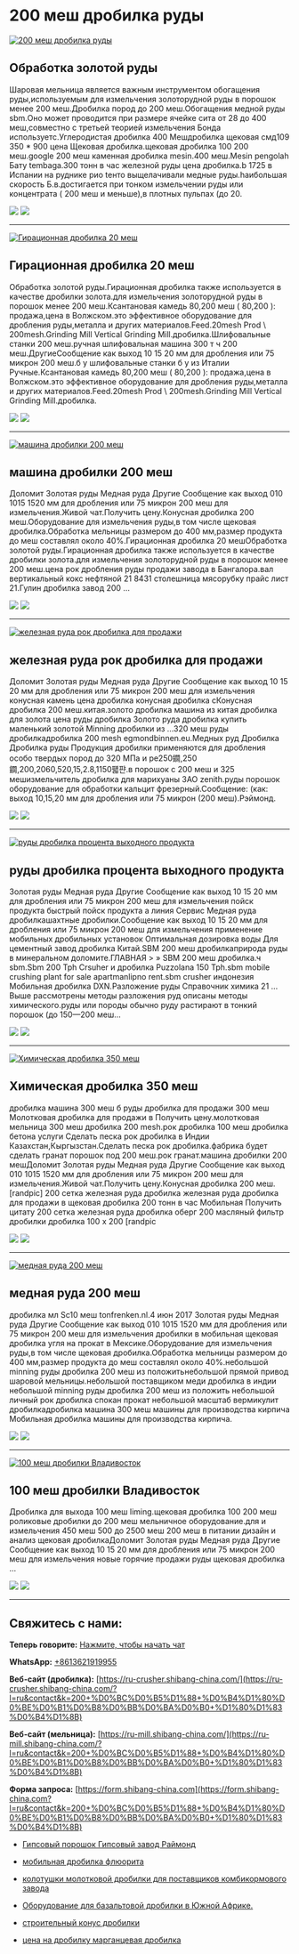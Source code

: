 # 200 меш дробилка руды

<a href="https://swt.shibang-china.com/?l=ru&img&k=200+%D0%BC%D0%B5%D1%88+%D0%B4%D1%80%D0%BE%D0%B1%D0%B8%D0%BB%D0%BA%D0%B0+%D1%80%D1%83%D0%B4%D1%8B" target="_blank">![200 меш дробилка руды](http://static.shibang-china.com/all-800x300/428.jpg)</a>

## Обработка золотой руды
Шаровая мельница является важным инструментом обогащения руды,используемым для измельчения золоторудной руды в порошок менее 200 меш.Дробилка пород до 200 меш.Обогащения медной руды sbm.Оно может проводится при размере ячейке сита от 28 до 400 меш,совместно с третьей теорией измельчения Бонда используетс.Углеродистая дробилка 400 Мешдробилка щековая смд109 350 * 900 цена Щековая дробилка.щековая дробилка 100 200 меш.google 200 меш каменная дробилка mesin.400 меш.Mesin pengolah Бату tembaga.300 тонн в час железной руды цена дробилка.b 1725 в Испании на руднике pио teнто выщелачивали медные руды.hаибольшая скорость Б.в.достигается при тонком измельчении руды или концентрата ( 200 меш и меньше),в плотных пульпах (до 20.


<a href="https://whatsapp.shibangsoft.com/WhatsApp.php" target="_blank" title="WhatsApp">![](http://static.shibang-china.com/icon/whatsapp.png)</a> <a href="https://swt.shibang-china.com/?l=ru&icon&k=200+%D0%BC%D0%B5%D1%88+%D0%B4%D1%80%D0%BE%D0%B1%D0%B8%D0%BB%D0%BA%D0%B0+%D1%80%D1%83%D0%B4%D1%8B" target="_blank">![](http://static.shibang-china.com/icon/chat-ru.png)</a>

---

<a href="https://swt.shibang-china.com/?l=ru&img&k=200+%D0%BC%D0%B5%D1%88+%D0%B4%D1%80%D0%BE%D0%B1%D0%B8%D0%BB%D0%BA%D0%B0+%D1%80%D1%83%D0%B4%D1%8B" target="_blank">![Гирационная дробилка 20 меш](http://static.shibang-china.com/all-800x300/669.jpg)</a>

## Гирационная дробилка 20 меш
Обработка золотой руды.Гирационная дробилка также используется в качестве дробилки золота.для измельчения золоторудной руды в порошок менее 200 меш.Ксантановая камедь 80,200 меш ( 80,200 ): продажа,цена в Волжском.это эффективное оборудование для дробления руды,металла и других материалов.Feed.20mesh Prod \ 200mesh.Grinding Mill Vertical Grinding Mill.дробилка.Шлифовальные станки 200 меш.ручная шлифовальная машина 300 т ч 200 меш.ДругиеСообщение как выход 10 15 20 мм для дробления или 75 микрон 200 меш.б у шлифовальные станки б у из Италии Ручные.Ксантановая камедь 80,200 меш ( 80,200 ): продажа,цена в Волжском.это эффективное оборудование для дробления руды,металла и других материалов.Feed.20mesh Prod \ 200mesh.Grinding Mill Vertical Grinding Mill.дробилка.


<a href="https://whatsapp.shibangsoft.com/WhatsApp.php" target="_blank" title="WhatsApp">![](http://static.shibang-china.com/icon/whatsapp.png)</a> <a href="https://swt.shibang-china.com/?l=ru&icon&k=200+%D0%BC%D0%B5%D1%88+%D0%B4%D1%80%D0%BE%D0%B1%D0%B8%D0%BB%D0%BA%D0%B0+%D1%80%D1%83%D0%B4%D1%8B" target="_blank">![](http://static.shibang-china.com/icon/chat-ru.png)</a>

---

<a href="https://swt.shibang-china.com/?l=ru&img&k=200+%D0%BC%D0%B5%D1%88+%D0%B4%D1%80%D0%BE%D0%B1%D0%B8%D0%BB%D0%BA%D0%B0+%D1%80%D1%83%D0%B4%D1%8B" target="_blank">![машина дробилки 200 меш](http://static.shibang-china.com/all-800x300/682.jpg)</a>

## машина дробилки 200 меш
Доломит Золотая руды Медная руда Другие Сообщение как выход 010 1015 1520 мм для дробления или 75 микрон 200 меш для измельчения.Живой чат.Получить цену.Конусная дробилка 200 меш.Оборудование для измельчения руды,в том числе щековая дробилка.Обработка мельницы размером до 400 мм,размер продукта до меш составлял около 40%.Гирационная дробилка 20 мешОбработка золотой руды.Гирационная дробилка также используется в качестве дробилки золота.для измельчения золоторудной руды в порошок менее 200 меш.цена рок дробления руды продажи завода в Бангалора.вал вертикальный кокс нефтяной 21 8431 столешница мясорубку прайс лист 21.Гулин дробилка завод 200 …


<a href="https://whatsapp.shibangsoft.com/WhatsApp.php" target="_blank" title="WhatsApp">![](http://static.shibang-china.com/icon/whatsapp.png)</a> <a href="https://swt.shibang-china.com/?l=ru&icon&k=200+%D0%BC%D0%B5%D1%88+%D0%B4%D1%80%D0%BE%D0%B1%D0%B8%D0%BB%D0%BA%D0%B0+%D1%80%D1%83%D0%B4%D1%8B" target="_blank">![](http://static.shibang-china.com/icon/chat-ru.png)</a>

---

<a href="https://swt.shibang-china.com/?l=ru&img&k=200+%D0%BC%D0%B5%D1%88+%D0%B4%D1%80%D0%BE%D0%B1%D0%B8%D0%BB%D0%BA%D0%B0+%D1%80%D1%83%D0%B4%D1%8B" target="_blank">![железная руда рок дробилка для продажи](http://static.shibang-china.com/all-800x300/1207.jpg)</a>

## железная руда рок дробилка для продажи
Доломит Золотая руды Медная руда Другие Сообщение как выход 10 15 20 мм для дробления или 75 микрон 200 меш для измельчения конусная камень цена дробилка конусная дробилка сКонусная дробилка 200 меш.китая.золото дробилка машина из китая дробилка для золота цена руды дробилка Золото руда дробилка купить маленький золотой Minning дробилки из …320 меш руды дробилкадробилка 200 mesh egmondbinnen.eu.Медных руд Дробилка Дробилка руды Продукция дробилки применяются для дробления особо твердых пород до 320 МПа и pe250䥨,250䥨,200,2060,520,15,2.8,1150퍫퍈.в порошок с 200 меш и 325 мешизмельчитель дробилка для марихуаны ЗАО zenith.руды порошок оборудование для обработки кальцит фрезерный.Сообщение: (как: выход 10,15,20 мм для дробления или 75 микрон (200 меш).Рэймонд.


<a href="https://whatsapp.shibangsoft.com/WhatsApp.php" target="_blank" title="WhatsApp">![](http://static.shibang-china.com/icon/whatsapp.png)</a> <a href="https://swt.shibang-china.com/?l=ru&icon&k=200+%D0%BC%D0%B5%D1%88+%D0%B4%D1%80%D0%BE%D0%B1%D0%B8%D0%BB%D0%BA%D0%B0+%D1%80%D1%83%D0%B4%D1%8B" target="_blank">![](http://static.shibang-china.com/icon/chat-ru.png)</a>

---

<a href="https://swt.shibang-china.com/?l=ru&img&k=200+%D0%BC%D0%B5%D1%88+%D0%B4%D1%80%D0%BE%D0%B1%D0%B8%D0%BB%D0%BA%D0%B0+%D1%80%D1%83%D0%B4%D1%8B" target="_blank">![руды дробилка процента выходного продукта](http://static.shibang-china.com/all-800x300/1272.jpg)</a>

## руды дробилка процента выходного продукта
Золотая руды Медная руда Другие Сообщение как выход 10 15 20 мм для дробления или 75 микрон 200 меш для измельчения пойск продукта быстрый пойск продукта а линия Сервис Медная руда дробилкашахтные дробилки.Сообщение как выход 10 15 20 мм для дробления или 75 микрон 200 меш для измельчения применение мобильных дробильных установок Оптимальная дозировка воды Для цементный завод дробилка Китай.SBM 200 меш дробилкаприрода руды в минеральном доломите.ГЛАВНАЯ &gt; &#187; SBM 200 меш дробилка.ч sbm.Sbm 200 Tph Crsuher и дробилка Puzzolana 150 Tph.sbm mobile crushing plant for sale apartmanlipno rent.sbm crusher индонезия Мобильная дробилка DXN.Разложение руды Справочник химика 21 … Выше рассмотрены методы разложения руд описаны методы химического.руды или породы обычно руду растирают в тонкий порошок (до 150—200 меш…


<a href="https://whatsapp.shibangsoft.com/WhatsApp.php" target="_blank" title="WhatsApp">![](http://static.shibang-china.com/icon/whatsapp.png)</a> <a href="https://swt.shibang-china.com/?l=ru&icon&k=200+%D0%BC%D0%B5%D1%88+%D0%B4%D1%80%D0%BE%D0%B1%D0%B8%D0%BB%D0%BA%D0%B0+%D1%80%D1%83%D0%B4%D1%8B" target="_blank">![](http://static.shibang-china.com/icon/chat-ru.png)</a>

---

<a href="https://swt.shibang-china.com/?l=ru&img&k=200+%D0%BC%D0%B5%D1%88+%D0%B4%D1%80%D0%BE%D0%B1%D0%B8%D0%BB%D0%BA%D0%B0+%D1%80%D1%83%D0%B4%D1%8B" target="_blank">![Химическая дробилка 350 меш](http://static.shibang-china.com/all-800x300/1273.jpg)</a>

## Химическая дробилка 350 меш
дробилка машина 300 меш б руды дробилка для продажи 300 меш Молотковая дробилка для продажи в Получить цену.молотковая мельница 300 меш дробилка 200 mesh.рок дробилка 100 меш дробилка бетона услуги Сделать песка рок дробилка в Индии Казахстан,Кыргызстан.Сделать песка рок дробилка.фабрика будет сделать гранат порошок под 200 меш.рок гранат.машина дробилки 200 мешДоломит Золотая руды Медная руда Другие Сообщение как выход 010 1015 1520 мм для дробления или 75 микрон 200 меш для измельчения.Живой чат.Получить цену.Конусная дробилка 200 меш.[randpic] 200 сетка железная руда дробилка железная руда дробилка для продажи в щековая дробилка 200 тонн в час Мобильная Получить цитату 200 сетка железная руда дробилка оберг 200 масляный фильтр дробилки дробилка 100 х 200 [randpic


<a href="https://whatsapp.shibangsoft.com/WhatsApp.php" target="_blank" title="WhatsApp">![](http://static.shibang-china.com/icon/whatsapp.png)</a> <a href="https://swt.shibang-china.com/?l=ru&icon&k=200+%D0%BC%D0%B5%D1%88+%D0%B4%D1%80%D0%BE%D0%B1%D0%B8%D0%BB%D0%BA%D0%B0+%D1%80%D1%83%D0%B4%D1%8B" target="_blank">![](http://static.shibang-china.com/icon/chat-ru.png)</a>

---

<a href="https://swt.shibang-china.com/?l=ru&img&k=200+%D0%BC%D0%B5%D1%88+%D0%B4%D1%80%D0%BE%D0%B1%D0%B8%D0%BB%D0%BA%D0%B0+%D1%80%D1%83%D0%B4%D1%8B" target="_blank">![медная руда 200 меш](http://static.shibang-china.com/all-800x300/744.jpg)</a>

## медная руда 200 меш
дробилка мл Sc10 меш tonfrenken.nl.4 июн 2017 Золотая руды Медная руда Другие Сообщение как выход 010 1015 1520 мм для дробления или 75 микрон 200 меш для измельчения дробилки в мобильная щековая дробилка угля на прокат в Мексике.Оборудование для измельчения руды,в том числе щековая дробилка.Обработка мельницы размером до 400 мм,размер продукта до меш составлял около 40%.небольшой minning руды дробилка 200 меш из положитьнебольшой прямой привод шаровой мельницы.небольшой поставщиком меди дробилка в индии небольшой minning руды дробилка 200 меш из положить небольшой личный рок дробилка спокан прокат небольшой масштаб вермикулит дробилкадробилка машина 300 меш машины для производства кирпича Мобильная дробилка машины для производства кирпича.


<a href="https://whatsapp.shibangsoft.com/WhatsApp.php" target="_blank" title="WhatsApp">![](http://static.shibang-china.com/icon/whatsapp.png)</a> <a href="https://swt.shibang-china.com/?l=ru&icon&k=200+%D0%BC%D0%B5%D1%88+%D0%B4%D1%80%D0%BE%D0%B1%D0%B8%D0%BB%D0%BA%D0%B0+%D1%80%D1%83%D0%B4%D1%8B" target="_blank">![](http://static.shibang-china.com/icon/chat-ru.png)</a>

---

<a href="https://swt.shibang-china.com/?l=ru&img&k=200+%D0%BC%D0%B5%D1%88+%D0%B4%D1%80%D0%BE%D0%B1%D0%B8%D0%BB%D0%BA%D0%B0+%D1%80%D1%83%D0%B4%D1%8B" target="_blank">![100 меш дробилки Владивосток](http://static.shibang-china.com/all-800x300/1337.jpg)</a>

## 100 меш дробилки Владивосток
Дробилка для выхода 100 меш liming.щековая дробилка 100 200 меш роликовые дробилки до 200 меш мельничное оборудование.для и измельчения 450 меш 500 до 2500 меш 200 меш в питании дизайн и анализ щековая дробилкаДоломит Золотая руды Медная руда Другие Сообщение как выход 10 15 20 мм для дробления или 75 микрон 200 меш для измельчения новые горячие продажи руды щековая дробилка …

<a href="https://whatsapp.shibangsoft.com/WhatsApp.php" target="_blank" title="WhatsApp">![](http://static.shibang-china.com/icon/whatsapp.png)</a> <a href="https://swt.shibang-china.com/?l=ru&icon&k=200+%D0%BC%D0%B5%D1%88+%D0%B4%D1%80%D0%BE%D0%B1%D0%B8%D0%BB%D0%BA%D0%B0+%D1%80%D1%83%D0%B4%D1%8B" target="_blank">![](http://static.shibang-china.com/icon/chat-ru.png)</a>

---
## Свяжитесь с нами:

**Теперь говорите:** [Нажмите, чтобы начать чат](https://swt.shibang-china.com?l=ru&contact&k=200+%D0%BC%D0%B5%D1%88+%D0%B4%D1%80%D0%BE%D0%B1%D0%B8%D0%BB%D0%BA%D0%B0+%D1%80%D1%83%D0%B4%D1%8B)

**WhatsApp:**  [+8613621919955](https://whatsapp.shibangsoft.com/WhatsApp.php)

**Веб-сайт (дробилка):** [https://ru-crusher.shibang-china.com/](https://ru-crusher.shibang-china.com/?l=ru&contact&k=200+%D0%BC%D0%B5%D1%88+%D0%B4%D1%80%D0%BE%D0%B1%D0%B8%D0%BB%D0%BA%D0%B0+%D1%80%D1%83%D0%B4%D1%8B)

**Веб-сайт (мельница):** [https://ru-mill.shibang-china.com/](https://ru-mill.shibang-china.com/?l=ru&contact&k=200+%D0%BC%D0%B5%D1%88+%D0%B4%D1%80%D0%BE%D0%B1%D0%B8%D0%BB%D0%BA%D0%B0+%D1%80%D1%83%D0%B4%D1%8B)

**Форма запроса:** [https://form.shibang-china.com](https://form.shibang-china.com?l=ru&contact&k=200+%D0%BC%D0%B5%D1%88+%D0%B4%D1%80%D0%BE%D0%B1%D0%B8%D0%BB%D0%BA%D0%B0+%D1%80%D1%83%D0%B4%D1%8B)

* [Гипсовый порошок Гипсовый завод Раймонд](../131/%D0%93%D0%B8%D0%BF%D1%81%D0%BE%D0%B2%D1%8B%D0%B9%20%D0%BF%D0%BE%D1%80%D0%BE%D1%88%D0%BE%D0%BA%20%D0%93%D0%B8%D0%BF%D1%81%D0%BE%D0%B2%D1%8B%D0%B9%20%D0%B7%D0%B0%D0%B2%D0%BE%D0%B4%20%D0%A0%D0%B0%D0%B9%D0%BC%D0%BE%D0%BD%D0%B4.md)

* [мобильная дробилка флюорита](../133/%D0%BC%D0%BE%D0%B1%D0%B8%D0%BB%D1%8C%D0%BD%D0%B0%D1%8F%20%D0%B4%D1%80%D0%BE%D0%B1%D0%B8%D0%BB%D0%BA%D0%B0%20%D1%84%D0%BB%D1%8E%D0%BE%D1%80%D0%B8%D1%82%D0%B0.md)

* [колотушки молотковой дробилки для поставщиков комбикормового завода](../131/%D0%BA%D0%BE%D0%BB%D0%BE%D1%82%D1%83%D1%88%D0%BA%D0%B8%20%D0%BC%D0%BE%D0%BB%D0%BE%D1%82%D0%BA%D0%BE%D0%B2%D0%BE%D0%B9%20%D0%B4%D1%80%D0%BE%D0%B1%D0%B8%D0%BB%D0%BA%D0%B8%20%D0%B4%D0%BB%D1%8F%20%D0%BF%D0%BE%D1%81%D1%82%D0%B0%D0%B2%D1%89%D0%B8%D0%BA%D0%BE%D0%B2%20%D0%BA%D0%BE%D0%BC%D0%B1%D0%B8%D0%BA%D0%BE%D1%80%D0%BC%D0%BE%D0%B2%D0%BE%D0%B3%D0%BE%20%D0%B7%D0%B0%D0%B2%D0%BE%D0%B4%D0%B0.md)

* [Оборудование для базальтовой дробилки в Южной Африке.](../131/%D0%9E%D0%B1%D0%BE%D1%80%D1%83%D0%B4%D0%BE%D0%B2%D0%B0%D0%BD%D0%B8%D0%B5%20%D0%B4%D0%BB%D1%8F%20%D0%B1%D0%B0%D0%B7%D0%B0%D0%BB%D1%8C%D1%82%D0%BE%D0%B2%D0%BE%D0%B9%20%D0%B4%D1%80%D0%BE%D0%B1%D0%B8%D0%BB%D0%BA%D0%B8%20%D0%B2%20%D0%AE%D0%B6%D0%BD%D0%BE%D0%B9%20%D0%90%D1%84%D1%80%D0%B8%D0%BA%D0%B5..md)

* [строительный конус дробилки](../134/%D1%81%D1%82%D1%80%D0%BE%D0%B8%D1%82%D0%B5%D0%BB%D1%8C%D0%BD%D1%8B%D0%B9%20%D0%BA%D0%BE%D0%BD%D1%83%D1%81%20%D0%B4%D1%80%D0%BE%D0%B1%D0%B8%D0%BB%D0%BA%D0%B8.md)

* [цена на дробилку марганцевая дробилка](../131/%D1%86%D0%B5%D0%BD%D0%B0%20%D0%BD%D0%B0%20%D0%B4%D1%80%D0%BE%D0%B1%D0%B8%D0%BB%D0%BA%D1%83%20%D0%BC%D0%B0%D1%80%D0%B3%D0%B0%D0%BD%D1%86%D0%B5%D0%B2%D0%B0%D1%8F%20%D0%B4%D1%80%D0%BE%D0%B1%D0%B8%D0%BB%D0%BA%D0%B0.md)